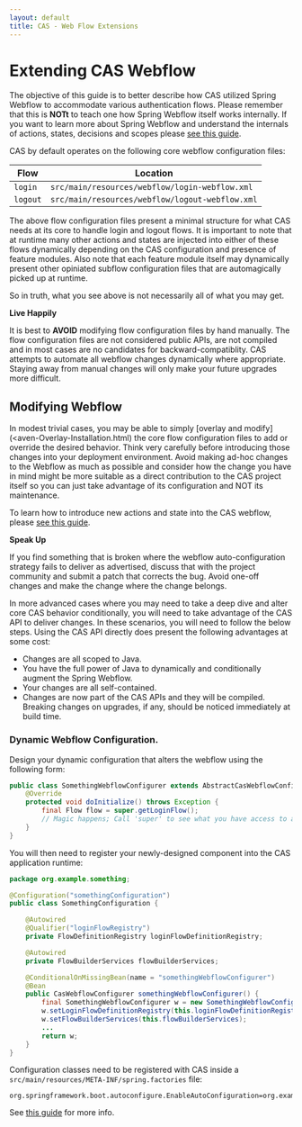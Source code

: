 ```yaml
---
layout: default
title: CAS - Web Flow Extensions
---
```


# Extending CAS Webflow

The objective of this guide is to better describe how CAS utilized Spring Webflow to accommodate various authentication flows. Please remember that this is **NOTt** to teach one how Spring Webflow itself works internally. If you want to learn more about Spring Webflow and understand the internals of actions, states, decisions and scopes please [see this guide](http://projects.spring.io/spring-webflow/).

CAS by default operates on the following core webflow configuration files:

| Flow                | Location
|---------------------|-----------------------------------------------
| `login`             | `src/main/resources/webflow/login-webflow.xml`
| `logout`            | `src/main/resources/webflow/logout-webflow.xml`

The above flow configuration files present a minimal structure for what CAS needs at its core to handle login and logout flows. It is important to note that at runtime many other actions and states are injected into either of these flows dynamically depending on the CAS configuration and presence of feature modules. Also note that each feature module itself may dynamically present other opiniated subflow configuration files that are automagically picked up at runtime.

So in truth, what you see above is not necessarily all of what you may get.

<div class="alert alert-warning"><strong>Live Happily</strong><p>It is best to <strong>AVOID</strong> modifying flow configuration files by hand manually. The flow configuration files are not considered public APIs, are not compiled and in most cases are no candidates for backward-compatiblity. CAS attempts to automate all webflow changes dynamically where appropriate. Staying away from manual changes will only make your future upgrades more difficult.</p></div>

## Modifying Webflow

In modest trivial cases, you may be able to simply [overlay and modify](<aven-Overlay-Installation.html) the core flow configuration files to add or override the desired behavior. Think very carefully before introducing those changes into your deployment environment. Avoid making ad-hoc changes to the Webflow as much as possible and consider how the change you have in mind might be more suitable as a direct contribution to the CAS project itself so you can just take advantage of its configuration and NOT its maintenance.

To learn how to introduce new actions and state into the CAS webflow, please [see this guide](http://projects.spring.io/spring-webflow/).

<div class="alert alert-info"><strong>Speak Up</strong><p>If you find something that is broken where the webflow auto-configuration strategy fails to deliver as advertised, discuss that with the project community and submit a patch that corrects the bug. Avoid one-off changes and make the change where the change belongs.</p></div>

In more advanced cases where you may need to take a deep dive and alter core CAS behavior conditionally, you will need to take advantage of the CAS API to deliver changes. In these scenarios, you will need to follow the below steps. Using the CAS API directly does present the following advantages at some cost:

- Changes are all scoped to Java.
- You have the full power of Java to dynamically and conditionally augment the Spring Webflow.
- Your changes are all self-contained.
- Changes are now part of the CAS APIs and they will be compiled. Breaking changes on upgrades, if any, should be noticed immediately at build time.


### Dynamic Webflow Configuration.

Design your dynamic configuration that alters the webflow using the following form:

```java
public class SomethingWebflowConfigurer extends AbstractCasWebflowConfigurer {
    @Override
    protected void doInitialize() throws Exception {
        final Flow flow = super.getLoginFlow();
        // Magic happens; Call 'super' to see what you have access to and alter the flow.
    }
}
```

You will then need to register your newly-designed component into the CAS application runtime:

```java
package org.example.something;

@Configuration("somethingConfiguration")
public class SomethingConfiguration {

    @Autowired
    @Qualifier("loginFlowRegistry")
    private FlowDefinitionRegistry loginFlowDefinitionRegistry;

    @Autowired
    private FlowBuilderServices flowBuilderServices;

    @ConditionalOnMissingBean(name = "somethingWebflowConfigurer")
    @Bean
    public CasWebflowConfigurer somethingWebflowConfigurer() {
        final SomethingWebflowConfigurer w = new SomethingWebflowConfigurer();
        w.setLoginFlowDefinitionRegistry(this.loginFlowDefinitionRegistry);
        w.setFlowBuilderServices(this.flowBuilderServices);
        ...
        return w;
    }
}
```

Configuration classes need to be registered with CAS inside a `src/main/resources/META-INF/spring.factories` file:

```properties
org.springframework.boot.autoconfigure.EnableAutoConfiguration=org.example.something.SomethingConfiguration
```

See [this guide](https://docs.spring.io/spring-boot/docs/current/reference/html/boot-features-developing-auto-configuration.html) for more info.